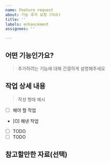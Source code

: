 ```yaml
---
name: Feature request
about: 기능 추가 요청 (이슈)
title: ''
labels: enhancement
assignees: ''

---
```


## 어떤 기능인가요?

> 추가하려는 기능에 대해 간결하게 설명해주세요

## 작업 상세 내용

> 작성 형태 예시  
- [   ] 해야 할 작업 
- [O] 해낸 작업

- [ ] TODO
- [ ] TODO

## 참고할만한 자료(선택)

